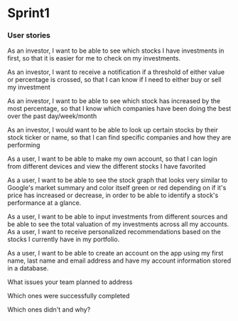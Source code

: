 # Sprint1

### User stories

As an investor, I want to be able to see which stocks I have investments in first, so that it is easier for me to check on my investments.  

As an investor, I want to receive a notification if a threshold of either value or percentage is crossed, so that I can know if I need to either buy or sell my investment  

As an investor, I want to be able to see which stock has increased by the most percentage, so that I know which companies have been doing the best over the past day/week/month  

As an investor, I would want to be able to look up certain stocks by their stock ticker or name, so that I can find specific companies and how they are performing  

As a user, I want to be able to make my own account, so that I can login from different devices and view the different stocks I have favorited  

As a user, I want to be able to see the stock graph that looks very similar to Google's market summary and color itself green or red depending on if it's price has increased or decrease, in order to be able to identify a stock's performance at a glance.  

As a user, I want to be able to input investments from different sources and be able to see the total valuation of my investments across all my accounts.
As a user, I want to receive personalized recommendations based on the stocks I currently have in my portfolio.  

As a user, I want to be able to create an account on the app using my first name, last name and email address and have my account information stored in a database.

What issues your team planned to address  

Which ones were successfully completed  

Which ones didn't and why?  
